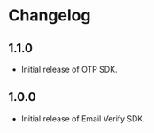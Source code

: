 # Changelog

## 1.1.0

- Initial release of OTP SDK.

## 1.0.0

- Initial release of Email Verify SDK.
